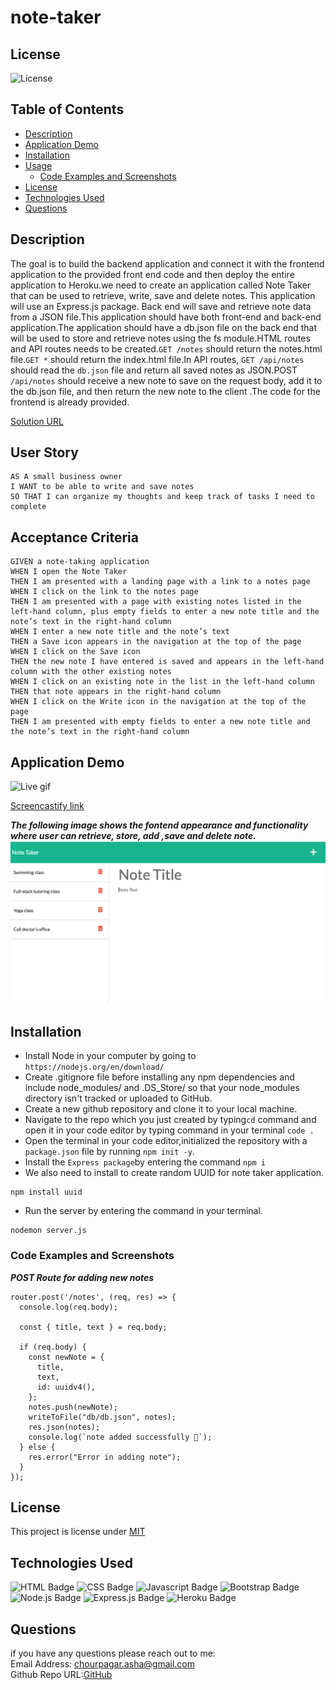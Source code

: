# note-taker
## License
![License](https://img.shields.io/badge/License-Apache_2.0-red.svg)
## Table of Contents
  - [Description](#description)
  - [Application Demo](#application-demo)
  - [Installation](#installation)
  - [Usage](#usage)
    - [Code Examples and Screenshots](#code-examples-and-screenshots)
  - [License](#license-1)
  - [Technologies Used](#technologies-used)
  - [Questions](#questions)
## Description
The goal is to build the backend application and connect it with the frontend application to the provided front end code and then deploy the entire application to Heroku.we need to create an application called Note Taker that can be used to retrieve, write, save and delete notes. This application will use an Express.js package. Back end will save and retrieve note data from a JSON file.This application should have both front-end and back-end application.The application should have a db.json file on the back end that will be used to store and retrieve notes using the fs module.HTML routes and API routes needs to be created.`GET /notes` should return the notes.html file.`GET *` should return the index.html file.In API routes,
`GET /api/notes` should read the `db.json` file and return all saved notes as JSON.POST `/api/notes` should receive a new note to save on the request body, add it to the db.json file, and then return the new note to the client .The code for the frontend is already provided.

[Solution URL](https://github.com/ashachakre0906/note-taker)

## User Story
```
AS A small business owner
I WANT to be able to write and save notes
SO THAT I can organize my thoughts and keep track of tasks I need to complete
```
## Acceptance Criteria
```
GIVEN a note-taking application
WHEN I open the Note Taker
THEN I am presented with a landing page with a link to a notes page
WHEN I click on the link to the notes page
THEN I am presented with a page with existing notes listed in the left-hand column, plus empty fields to enter a new note title and the note’s text in the right-hand column
WHEN I enter a new note title and the note’s text
THEN a Save icon appears in the navigation at the top of the page
WHEN I click on the Save icon
THEN the new note I have entered is saved and appears in the left-hand column with the other existing notes
WHEN I click on an existing note in the list in the left-hand column
THEN that note appears in the right-hand column
WHEN I click on the Write icon in the navigation at the top of the page
THEN I am presented with empty fields to enter a new note title and the note’s text in the right-hand column
```
## Application Demo
![Live gif](./public/assets/images/note-taker.gif)

[Screencastify link](https://drive.google.com/file/d/1Wyv39R48uYPd1VWcdfNde64MVAiZjR-e/view)

***The following image shows the fontend appearance and functionality where user can retrieve, store, add ,save and delete note.***
<img src = "./public/assets/images/note-taker.png" alt = "image of note take app">

## Installation
* Install Node in your computer by going to `https://nodejs.org/en/download/`
* Create .gitignore file before installing any npm dependencies and include node_modules/ and .DS_Store/ so that your node_modules directory isn't tracked or uploaded to GitHub.
* Create a new github repository and clone it to your local machine.
* Navigate to the repo which you just created by typing`cd` command  and open it in your code editor by typing command in your terminal `code .`
* Open the terminal in your code editor,initialized the repository with a `package.json` file by running `npm init -y`.
* Install the `Express package`by entering the command `npm i` 
* We also need to install to create random UUID for note taker application.
```
npm install uuid
```
* Run the server by entering the command in your terminal.
```
nodemon server.js
```

### Code Examples and Screenshots
***POST Route for adding new notes***
```
router.post('/notes', (req, res) => {
  console.log(req.body);

  const { title, text } = req.body;

  if (req.body) {
    const newNote = {
      title,
      text,
      id: uuidv4(),
    };
    notes.push(newNote);
    writeToFile("db/db.json", notes);
    res.json(notes);
    console.log(`note added successfully 🚀`);
  } else {
    res.error("Error in adding note");
  }
});
```

## License
This project is license under [MIT](http://www.apache.org/licenses/LICENSE-2.0)

## Technologies Used
![HTML Badge](https://img.shields.io/badge/HTML-orange.svg)
![CSS Badge](https://img.shields.io/badge/CSS-purple.svg)
![Javascript Badge](https://img.shields.io/badge/Javascript-blue.svg)
![Bootstrap Badge](https://img.shields.io/badge/Bootstrap-darkblue.svg)
![Node.js Badge](https://img.shields.io/badge/Node-yellow.svg)
![Express.js Badge](https://img.shields.io/badge/Express-orange.svg)
![Heroku Badge](https://img.shields.io/badge/Heroku-magenta.svg)

## Questions
if you have any questions please reach out to me:<br>
Email Address: chourpagar.asha@gmail.com <br>
Github Repo URL:[GitHub](https://github.com/ashachakre0906)



